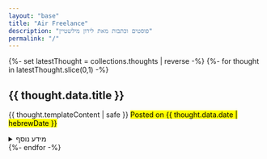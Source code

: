 ```yaml
---
layout: "base"
title: "Air Freelance"
description: "פוסטים וכתבות מאת לירון מילשטיין"
permalink: "/"
---
```

{%- set latestThought = collections.thoughts | reverse -%}
{%- for thought in latestThought.slice(0,1) -%}
    <article>
    <h2>{{ thought.data.title }}</h2>
            {{ thought.templateContent | safe }}
<mark>Posted on {{ thought.data.date | hebrewDate }}</mark>
<details>
<summary>מידע נוסף</summary>
<p>
עוד מחשבות על {%- for tag in thought.data.tags -%}<a href="/thoughts/tags/{{ tag }}/"> {{ tag }} </a>•{% endfor %}
<time>פורסם ב-{{ thought.data.date | hebrewDate }}</time>


עוד מחשבות על {%- for tag in tags -%} {%- if tag != "thoughts" -%}<a href="/thoughts/tags/{{ tag }}/"> {{ tag }} </a> •  
{% endif %}{% endfor %}

</p>
</details>
    </article>
    {%- endfor -%}
